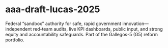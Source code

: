 # aaa-draft-lucas-2025
Federal “sandbox” authority for safe, rapid government innovation—independent red-team audits, live KPI dashboards, public input, and strong equity and accountability safeguards. Part of the Gallegos-5 (G5) reform portfolio.
